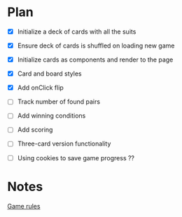 # Plan

- [x] Initialize a deck of cards with all the suits
- [x] Ensure deck of cards is shuffled on loading new game
- [x] Initialize cards as components and render to the page
- [x] Card and board styles
- [x] Add onClick flip
- [ ] Track number of found pairs
- [ ] Add winning conditions
- [ ] Add scoring
- [ ] Three-card version functionality
- [ ] Using cookies to save game progress ??


# Notes

[Game rules](https://en.wikipedia.org/wiki/Concentration_(game))

